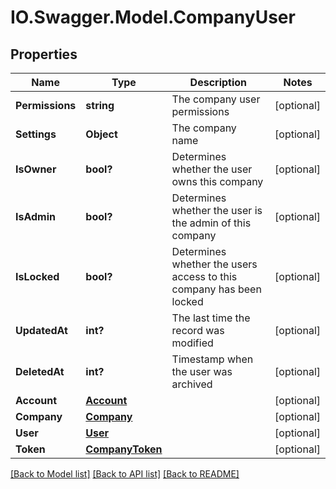 # IO.Swagger.Model.CompanyUser
## Properties

Name | Type | Description | Notes
------------ | ------------- | ------------- | -------------
**Permissions** | **string** | The company user permissions | [optional] 
**Settings** | **Object** | The company name | [optional] 
**IsOwner** | **bool?** | Determines whether the user owns this company | [optional] 
**IsAdmin** | **bool?** | Determines whether the user is the admin of this company | [optional] 
**IsLocked** | **bool?** | Determines whether the users access to this company has been locked | [optional] 
**UpdatedAt** | **int?** | The last time the record was modified | [optional] 
**DeletedAt** | **int?** | Timestamp when the user was archived | [optional] 
**Account** | [**Account**](Account.md) |  | [optional] 
**Company** | [**Company**](Company.md) |  | [optional] 
**User** | [**User**](User.md) |  | [optional] 
**Token** | [**CompanyToken**](CompanyToken.md) |  | [optional] 

[[Back to Model list]](../README.md#documentation-for-models) [[Back to API list]](../README.md#documentation-for-api-endpoints) [[Back to README]](../README.md)


